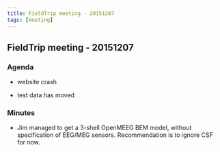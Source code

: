 ```yaml
---
title: FieldTrip meeting - 20151207
tags: [meeting]
---
```


## FieldTrip meeting - 20151207

### Agenda

*  website crash

*  test data has moved

### Minutes

*  Jim managed to get a 3-shell OpenMEEG BEM model, without specification of EEG/MEG sensors. Recommendation is to ignore CSF for now.  
